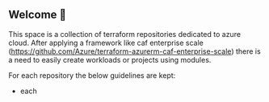## Welcome 👋
This space is a collection of terraform repositories dedicated to azure cloud.
After applying a framework like caf enterprise scale (https://github.com/Azure/terraform-azurerm-caf-enterprise-scale)
there is a need to easily create workloads or projects using modules.

For each repository the below guidelines are kept:

* each 